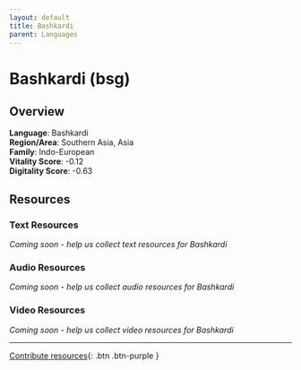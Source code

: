 ```yaml
---
layout: default
title: Bashkardi
parent: Languages
---
```


# Bashkardi (bsg)

## Overview

**Language**: Bashkardi  
**Region/Area**: Southern Asia, Asia  
**Family**: Indo-European  
**Vitality Score**: -0.12  
**Digitality Score**: -0.63  

## Resources

### Text Resources
*Coming soon - help us collect text resources for Bashkardi*

### Audio Resources
*Coming soon - help us collect audio resources for Bashkardi*

### Video Resources
*Coming soon - help us collect video resources for Bashkardi*

---

[Contribute resources](https://fairtrain.github.io/){: .btn .btn-purple }
